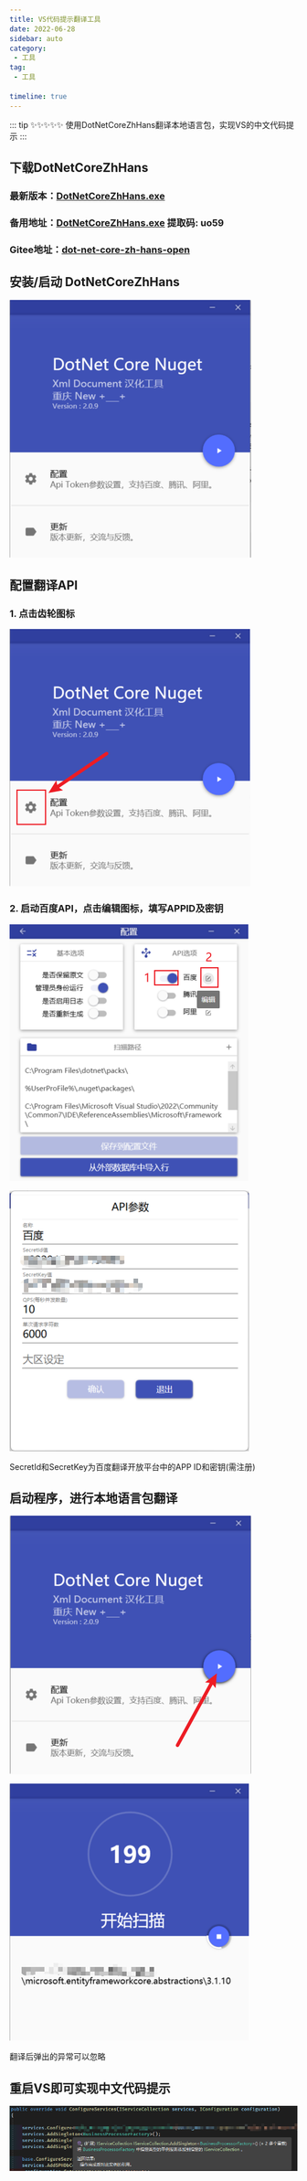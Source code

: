 ```yaml
---
title: VS代码提示翻译工具
date: 2022-06-28
sidebar: auto
category:
 - 工具
tag: 
 - 工具

timeline: true
---
```


::: tip ✨✨✨✨✨
使用DotNetCoreZhHans翻译本地语言包，实现VS的中文代码提示
:::

<!-- more -->

## 下载DotNetCoreZhHans

### 最新版本：[DotNetCoreZhHans.exe](http://www.wyj55.cn/DotNetCoreZhHans.html)

### 备用地址：[DotNetCoreZhHans.exe](https://www.aliyundrive.com/s/DzDSHpTx6SG) 提取码: uo59

### Gitee地址：[dot-net-core-zh-hans-open](https://gitee.com/84819760/dot-net-core-zh-hans-open)

## 安装/启动 DotNetCoreZhHans

![1656401146159](./image/vs-translate/1656401146159.png)

## 配置翻译API

### 1. 点击齿轮图标

![1656401273699](./image/vs-translate/1656401273699.png)

### 2. 启动百度API，点击编辑图标，填写APPID及密钥

![1656401348291](./image/vs-translate/1656401348291.png)

![1656401388247](./image/vs-translate/1656401388247.png)

SecretId和SecretKey为百度翻译开放平台中的APP ID和密钥(需注册)

## 启动程序，进行本地语言包翻译

![1656401614390](./image/vs-translate/1656401614390.png)

![1656401636718](./image/vs-translate/1656401636718.png)

翻译后弹出的异常可以忽略

## 重启VS即可实现中文代码提示

![1656401816101](./image/vs-translate/1656401816101.png)
